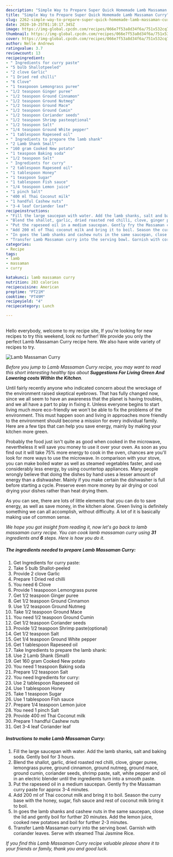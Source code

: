 ```yaml
---
description: "Simple Way to Prepare Super Quick Homemade Lamb Massaman Curry"
title: "Simple Way to Prepare Super Quick Homemade Lamb Massaman Curry"
slug: 2262-simple-way-to-prepare-super-quick-homemade-lamb-massaman-curry
date: 2020-10-25T01:10:17.345Z
image: https://img-global.cpcdn.com/recipes/066e7f53a8d34f6a/751x532cq70/lamb-massaman-curry-recipe-main-photo.jpg
thumbnail: https://img-global.cpcdn.com/recipes/066e7f53a8d34f6a/751x532cq70/lamb-massaman-curry-recipe-main-photo.jpg
cover: https://img-global.cpcdn.com/recipes/066e7f53a8d34f6a/751x532cq70/lamb-massaman-curry-recipe-main-photo.jpg
author: Nelle Andrews
ratingvalue: 3.7
reviewcount: 13
recipeingredient:
- " Ingredients for curry paste"
- "5 bulb Shallotpeeled"
- "2 clove Garlic"
- "1 Dried red chilli"
- "6 Clove"
- "1 teaspooon Lemongrass puree"
- "1/2 teaspoon Ginger puree"
- "1/2 teaspoon Ground Cinnamon"
- "1/2 teaspoon Ground Nutmeg"
- "1/2 teaspoon Ground Mace"
- "1/2 teaspoon Ground Cumin"
- "1/2 teaspoon Coriander seeds"
- "1/2 teaspoon Shrimp pasteoptional"
- "1/2 teaspoon Salt"
- "1/4 teaspoon Ground White pepper"
- "1 tablespoon Rapeseed oil"
- " Ingredients to prepare the lamb shank"
- "2 Lamb Shank Small"
- "160 gram Cooked New potato"
- "1 teaspoon Baking soda"
- "1/2 teaspoon Salt"
- " Ingredients for curry"
- "2 tablespoon Rapeseed oil"
- "1 tablespoon Honey"
- "1 teaspoon Sugar"
- "1 tablespoon Fish sauce"
- "1/4 teaspoon Lemon juice"
- "1 pinch Salt"
- "400 ml Thai Coconut milk"
- "1 handful Cashew nuts"
- "3-4 leaf Coriander leaf"
recipeinstructions:
- "Fill the large saucepan with water. Add the lamb shanks, salt and baking soda. Gently boil for 3 hours."
- "Blend the shallot, garlic, dried roasted red chilli, clove, ginger puree, lemongrass puree, ground cinnamon, ground nutmeg, ground mace, ground cumin, coriander seeds, shrimp paste, salt, white pepper and oil in an electric blender until the ingredients turn into a smooth paste."
- "Put the rapeseed oil in a medium saucepan. Gently fry the Massaman curry paste for approx 3-4 minutes."
- "Add 200 ml of Thai coconut milk and bring it to boil. Season the curry base with the honey, sugar, fish sauce and rest of coconut milk bring it to boil."
- "In goes the lamb shanks and cashew nuts in the same saucepan, close the lid and gently boil for further 20 minutes. Add the lemon juice, cooked new potatoes and boil for further 2-3 minutes."
- "Transfer Lamb Massaman curry into the serving bowl. Garnish with coriander leaves. Serve with steamed Thai Jasmine Rice."
categories:
- Recipe
tags:
- lamb
- massaman
- curry

katakunci: lamb massaman curry 
nutrition: 283 calories
recipecuisine: American
preptime: "PT21M"
cooktime: "PT49M"
recipeyield: "4"
recipecategory: Lunch

---
```

<br>
Hello everybody, welcome to my recipe site, If you're looking for new recipes to try this weekend, look no further! We provide you only the perfect Lamb Massaman Curry recipe here. We also have wide variety of recipes to try.
<br>


![Lamb Massaman Curry](https://img-global.cpcdn.com/recipes/066e7f53a8d34f6a/751x532cq70/lamb-massaman-curry-recipe-main-photo.jpg)

<i>Before you jump to Lamb Massaman Curry recipe, you may want to read this short interesting healthy tips about 
<strong>Suggestions For Living Green And Lowering costs Within the Kitchen</strong>.</i>
</br>

Until fairly recently anyone who indicated concern about the wreckage of the environment raised skeptical eyebrows. That has fully changed now, since we all seem to have an awareness that the planet is having troubles, and we all have a part to play in fixing it. Unless everyone begins to start living much more eco-friendly we won't be able to fix the problems of the environment. This must happen soon and living in approaches more friendly to the environment should become a mission for every individual family. Here are a few tips that can help you save energy, mainly by making your kitchen more green.

Probably the food just isn't quite as good when cooked in the microwave, nevertheless it will save you money to use it over your oven. As soon as you find out it will take 75% more energy to cook in the oven, chances are you'll look for more ways to use the microwave. In comparison with your stove, you can make boiled water as well as steamed vegetables faster, and use considerably less energy, by using countertop appliances. Many people wrongly believe that doing the dishes by hand uses a lesser amount of energy than a dishwasher. Mainly if you make certain the dishwasher is full before starting a cycle. Preserve even more money by air drying or cool drying your dishes rather than heat drying them.

As you can see, there are lots of little elements that you can do to save energy, as well as save money, in the kitchen alone. Green living is definitely something we can all accomplish, without difficulty. A lot of it is basically making use of common sense.


<i>We hope you got insight from reading it, now let's go back to lamb massaman curry recipe. You can cook lamb massaman curry using <strong>31</strong> ingredients and <strong>6</strong> steps. Here is how you do it.
</i>

##### The ingredients needed to prepare Lamb Massaman Curry:

1. Get  Ingredients for curry paste:
1. Take 5 bulb Shallot-peeled
1. Provide 2 clove Garlic
1. Prepare 1 Dried red chilli
1. You need 6 Clove
1. Provide 1 teaspooon Lemongrass puree
1. Get 1/2 teaspoon Ginger puree
1. Get 1/2 teaspoon Ground Cinnamon
1. Use 1/2 teaspoon Ground Nutmeg
1. Take 1/2 teaspoon Ground Mace
1. You need 1/2 teaspoon Ground Cumin
1. Get 1/2 teaspoon Coriander seeds
1. Provide 1/2 teaspoon Shrimp paste(optional)
1. Get 1/2 teaspoon Salt
1. Get 1/4 teaspoon Ground White pepper
1. Get 1 tablespoon Rapeseed oil
1. Take  Ingredients to prepare the lamb shank:
1. Use 2 Lamb Shank (Small)
1. Get 160 gram Cooked New potato
1. You need 1 teaspoon Baking soda
1. Prepare 1/2 teaspoon Salt
1. You need  Ingredients for curry:
1. Use 2 tablespoon Rapeseed oil
1. Use 1 tablespoon Honey
1. Take 1 teaspoon Sugar
1. Use 1 tablespoon Fish sauce
1. Prepare 1/4 teaspoon Lemon juice
1. You need 1 pinch Salt
1. Provide 400 ml Thai Coconut milk
1. Prepare 1 handful Cashew nuts
1. Get 3-4 leaf Coriander leaf


##### Instructions to make Lamb Massaman Curry:

1. Fill the large saucepan with water. Add the lamb shanks, salt and baking soda. Gently boil for 3 hours.
1. Blend the shallot, garlic, dried roasted red chilli, clove, ginger puree, lemongrass puree, ground cinnamon, ground nutmeg, ground mace, ground cumin, coriander seeds, shrimp paste, salt, white pepper and oil in an electric blender until the ingredients turn into a smooth paste.
1. Put the rapeseed oil in a medium saucepan. Gently fry the Massaman curry paste for approx 3-4 minutes.
1. Add 200 ml of Thai coconut milk and bring it to boil. Season the curry base with the honey, sugar, fish sauce and rest of coconut milk bring it to boil.
1. In goes the lamb shanks and cashew nuts in the same saucepan, close the lid and gently boil for further 20 minutes. Add the lemon juice, cooked new potatoes and boil for further 2-3 minutes.
1. Transfer Lamb Massaman curry into the serving bowl. Garnish with coriander leaves. Serve with steamed Thai Jasmine Rice.


<i>If you find this Lamb Massaman Curry recipe valuable please share it to your friends or family, thank you and good luck.</i>
